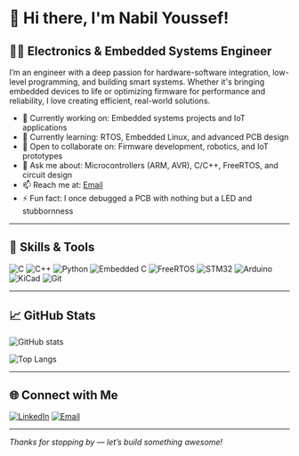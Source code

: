 # 👋 Hi there, I'm Nabil Youssef!

## 👨‍🔧 Electronics & Embedded Systems Engineer

I’m an engineer with a deep passion for hardware-software integration, low-level programming, and building smart systems. Whether it's bringing embedded devices to life or optimizing firmware for performance and reliability, I love creating efficient, real-world solutions.

- 🔭 Currently working on: Embedded systems projects and IoT applications  
- 🌱 Currently learning: RTOS, Embedded Linux, and advanced PCB design  
- 👯 Open to collaborate on: Firmware development, robotics, and IoT prototypes  
- 💬 Ask me about: Microcontrollers (ARM, AVR), C/C++, FreeRTOS, and circuit design  
- 📫 Reach me at: [Email](mailto:ynabil634@gmail.com) 
- ⚡ Fun fact: I once debugged a PCB with nothing but a LED and stubbornness

---

## 🔧 Skills & Tools

![C](https://img.shields.io/badge/-C-00599C?style=flat-square&logo=c)
![C++](https://img.shields.io/badge/-C++-00599C?style=flat-square&logo=c%2B%2B)
![Python](https://img.shields.io/badge/-Python-3776AB?style=flat-square&logo=python)
![Embedded C](https://img.shields.io/badge/-Embedded%20C-blue?style=flat-square)
![FreeRTOS](https://img.shields.io/badge/-FreeRTOS-28a745?style=flat-square)
![STM32](https://img.shields.io/badge/-STM32-03234B?style=flat-square&logo=STMicroelectronics)
![Arduino](https://img.shields.io/badge/-Arduino-00979D?style=flat-square&logo=arduino)
![KiCad](https://img.shields.io/badge/-KiCad-3156F6?style=flat-square&logo=kicad)
![Git](https://img.shields.io/badge/-Git-black?style=flat-square&logo=git)

---

## 📈 GitHub Stats

![GitHub stats](https://github-readme-stats.vercel.app/api?username=YourGitHubUsername&show_icons=true&count_private=true&theme=tokyonight)

![Top Langs](https://github-readme-stats.vercel.app/api/top-langs/?username=YourGitHubUsername&layout=compact&theme=tokyonight)

---

## 🌐 Connect with Me

[![LinkedIn](https://img.shields.io/badge/-LinkedIn-0077B5?style=flat-square&logo=linkedin&logoColor=white)](https://www.linkedin.com/in/nabil-youssef-557884219/)
[![Email](https://img.shields.io/badge/-Email-D14836?style=flat-square&logo=gmail&logoColor=white)](mailto:ynabil634@gmail.com)


---

*Thanks for stopping by — let’s build something awesome!*

